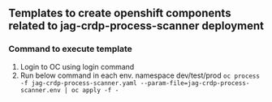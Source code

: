 ## Templates to create openshift components related to jag-crdp-process-scanner deployment

### Command to execute template
1) Login to OC using login command
2) Run below command in each env. namespace dev/test/prod
   ``oc process -f jag-crdp-process-scanner.yaml --param-file=jag-crdp-process-scanner.env | oc apply -f -``



